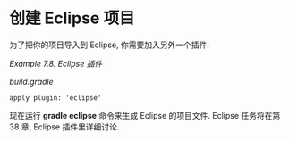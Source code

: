 # 创建 Eclipse 项目

为了把你的项目导入到 Eclipse, 你需要加入另外一个插件:

*Example 7.8. Eclipse 插件*

*build.gradle*

    apply plugin: 'eclipse'

现在运行 **gradle eclipse** 命令来生成 Eclipse 的项目文件. Eclipse 任务将在第 38 章, Eclipse 插件里详细讨论.



